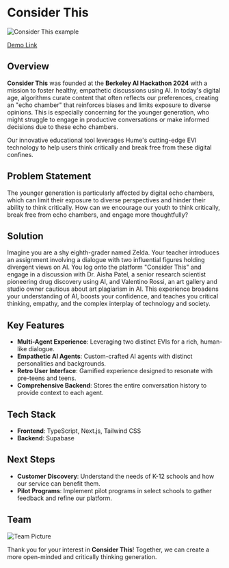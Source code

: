 # Consider This
![Consider This example](https://d112y698adiu2z.cloudfront.net/photos/production/software_photos/002/932/950/datas/original.png)

[Demo Link](https://youtu.be/NayCttrijjo)

## Overview

**Consider This** was founded at the **Berkeley AI Hackathon 2024** with a mission to foster healthy, empathetic discussions using AI. In today's digital age, algorithms curate content that often reflects our preferences, creating an "echo chamber" that reinforces biases and limits exposure to diverse opinions. This is especially concerning for the younger generation, who might struggle to engage in productive conversations or make informed decisions due to these echo chambers.

Our innovative educational tool leverages Hume's cutting-edge EVI technology to help users think critically and break free from these digital confines.

## Problem Statement

The younger generation is particularly affected by digital echo chambers, which can limit their exposure to diverse perspectives and hinder their ability to think critically. How can we encourage our youth to think critically, break free from echo chambers, and engage more thoughtfully?

## Solution

Imagine you are a shy eighth-grader named Zelda. Your teacher introduces an assignment involving a dialogue with two influential figures holding divergent views on AI. You log onto the platform "Consider This" and engage in a discussion with Dr. Aisha Patel, a senior research scientist pioneering drug discovery using AI, and Valentino Rossi, an art gallery and studio owner cautious about art plagiarism in AI. This experience broadens your understanding of AI, boosts your confidence, and teaches you critical thinking, empathy, and the complex interplay of technology and society.

## Key Features

- **Multi-Agent Experience**: Leveraging two distinct EVIs for a rich, human-like dialogue.
- **Empathetic AI Agents**: Custom-crafted AI agents with distinct personalities and backgrounds.
- **Retro User Interface**: Gamified experience designed to resonate with pre-teens and teens.
- **Comprehensive Backend**: Stores the entire conversation history to provide context to each agent.

## Tech Stack

- **Frontend**: TypeScript, Next.js, Tailwind CSS
- **Backend**: Supabase

## Next Steps

- **Customer Discovery**: Understand the needs of K-12 schools and how our service can benefit them.
- **Pilot Programs**: Implement pilot programs in select schools to gather feedback and refine our platform.

## Team
![Team Picture](/public/images/team-picture.jpg)

Thank you for your interest in **Consider This**! Together, we can create a more open-minded and critically thinking generation.
